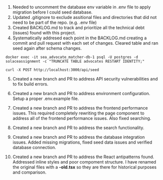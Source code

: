 1. Needed to uncomment the database env variable in .env file to apply migration before I could seed database.
2. Updated .gitignore to exclude assitional files and directories that did not need to be part of the repo. (e.g. .env file)
3. Created BACKLOG.md to track and prioritize all the technical debt (issues) found with this project.
4. Systematically addresed each point in the BACKLOG.md creating a commit and pull request with each set of changes. Cleared table and ran seed again after schema changes.

```docker exec -it sea_advocate_matcher-db-1 psql -U postgres -d solaceassignment -c "TRUNCATE TABLE advocates RESTART IDENTITY;"```

```curl -X POST http://localhost:3000/api/seed```

5. Created a new branch and PR to address API security vulnerabilities and to fix build errors.

6. Created a new branch and PR to address environment configuration. Setup a proper .env.example file.

7. Created a new branch and PR to address the frontend performance issues. This required completely rewriting the page component to address all of the frontend performance issues. Also fixed searching.

8. Created a new branch and PR to address the search functionality.

9. Created a new branch and PR to address the database integration issues. Added missing migrations, fixed seed data issues and verified database connection.

10. Created a new branch and PR to address the React antipatterns found. Addressed inline styles and poor compoment structure. I have renamed the original files with a **-old.tsx** so they are there for historical purposes and comparison.